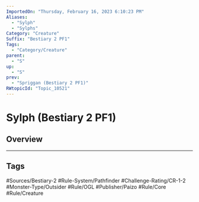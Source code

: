 ```yaml
---
ImportedOn: "Thursday, February 16, 2023 6:10:23 PM"
Aliases:
  - "Sylph"
  - "Sylphs"
Category: "Creature"
Suffix: "Bestiary 2 PF1"
Tags:
  - "Category/Creature"
parent:
  - "S"
up:
  - "S"
prev:
  - "Spriggan (Bestiary 2 PF1)"
RWtopicId: "Topic_10521"
---
```

# Sylph (Bestiary 2 PF1)
## Overview

---
## Tags
#Sources/Bestiary-2 #Rule-System/Pathfinder #Challenge-Rating/CR-1-2 #Monster-Type/Outsider #Rule/OGL #Publisher/Paizo #Rule/Core #Rule/Creature

